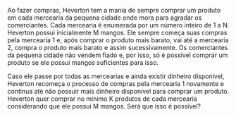 Ao fazer compras, Heverton tem a mania de sempre comprar um produto em cada mercearia da pequena cidade onde mora para agradar os comerciantes. Cada mercearia é enumerada por um número inteiro de 1 a N. Heverton possui inicialmente M mangos. Ele sempre começa suas compras pela mercearia 1 e, após comprar o produto mais barato, vai até a mercearia 2, compra o produto mais barato e assim sucessivamente. Os comerciantes da pequena cidade não vendem fiado e, por isso, só é possível comprar um produto se ele possui mangos suficientes para isso.

Caso ele passe por todas as mercearias e ainda existir dinheiro disponível, Heverton recomeça o processo de compras pela mercearia 1 novamente e continua até não possuir mais dinheiro disponível para comprar um produto. Heverton quer comprar no mínimo K produtos de cada mercearia considerando que ele possui M mangos. Será que isso é possível?
